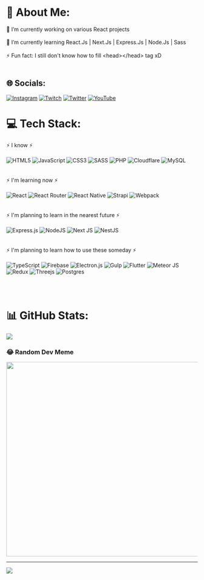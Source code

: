 # 💫 About Me:
🔭 I’m currently working on various React projects<br><br>🌱 I’m currently learning React.Js | Next.Js | Express.Js | Node.Js | Sass<br><br>⚡ Fun fact: I still don't know how to fill \<head>\</head> tag xD<br><br>


## 🌐 Socials:
[![Instagram](https://img.shields.io/badge/Instagram-%23E4405F.svg?logo=Instagram&logoColor=white)](https://instagram.com/_rynnlee) [![Twitch](https://img.shields.io/badge/Twitch-%239146FF.svg?logo=Twitch&logoColor=white)](https://twitch.tv/rynn_lee) [![Twitter](https://img.shields.io/badge/Twitter-%231DA1F2.svg?logo=Twitter&logoColor=white)](https://twitter.com/_RynnLee) [![YouTube](https://img.shields.io/badge/YouTube-%23FF0000.svg?logo=YouTube&logoColor=white)](https://youtube.com/c/UCD3BOx9WzKYIQmSCAyn_l_A) 

# 💻 Tech Stack:
⚡ I know ⚡ <br><br>
![HTML5](https://img.shields.io/badge/html5-%23E34F26.svg?style=for-the-badge&logo=html5&logoColor=white)
![JavaScript](https://img.shields.io/badge/javascript-%23323330.svg?style=for-the-badge&logo=javascript&logoColor=%23F7DF1E)
![CSS3](https://img.shields.io/badge/css3-%231572B6.svg?style=for-the-badge&logo=css3&logoColor=white)
![SASS](https://img.shields.io/badge/SASS-hotpink.svg?style=for-the-badge&logo=SASS&logoColor=white)
![PHP](https://img.shields.io/badge/php-%23777BB4.svg?style=for-the-badge&logo=php&logoColor=white)
![Cloudflare](https://img.shields.io/badge/Cloudflare-F38020?style=for-the-badge&logo=Cloudflare&logoColor=white)
![MySQL](https://img.shields.io/badge/mysql-%2300f.svg?style=for-the-badge&logo=mysql&logoColor=white)
<br><br><br>
⚡ I'm learning now ⚡ <br><br>
![React](https://img.shields.io/badge/react-%2320232a.svg?style=for-the-badge&logo=react&logoColor=%2361DAFB)
![React Router](https://img.shields.io/badge/React_Router-CA4245?style=for-the-badge&logo=react-router&logoColor=white)
![React Native](https://img.shields.io/badge/react_native-%2320232a.svg?style=for-the-badge&logo=react&logoColor=%2361DAFB)
![Strapi](https://img.shields.io/badge/strapi-%232E7EEA.svg?style=for-the-badge&logo=strapi&logoColor=white)
![Webpack](https://img.shields.io/badge/webpack-%238DD6F9.svg?style=for-the-badge&logo=webpack&logoColor=black)
<br><br><br>
⚡ I'm planning to learn in the nearest future ⚡ <br><br>
![Express.js](https://img.shields.io/badge/express.js-%23404d59.svg?style=for-the-badge&logo=express&logoColor=%2361DAFB)
![NodeJS](https://img.shields.io/badge/node.js-6DA55F?style=for-the-badge&logo=node.js&logoColor=white)
![Next JS](https://img.shields.io/badge/Next-black?style=for-the-badge&logo=next.js&logoColor=white)
![NestJS](https://img.shields.io/badge/nestjs-%23E0234E.svg?style=for-the-badge&logo=nestjs&logoColor=white)
<br><br><br>
⚡ I'm planning to learn how to use these someday ⚡ <br><br>
![TypeScript](https://img.shields.io/badge/typescript-%23007ACC.svg?style=for-the-badge&logo=typescript&logoColor=white)
![Firebase](https://img.shields.io/badge/firebase-%23039BE5.svg?style=for-the-badge&logo=firebase)
![Electron.js](https://img.shields.io/badge/Electron-191970?style=for-the-badge&logo=Electron&logoColor=white)
![Gulp](https://img.shields.io/badge/GULP-%23CF4647.svg?style=for-the-badge&logo=gulp&logoColor=white)
![Flutter](https://img.shields.io/badge/Flutter-%2302569B.svg?style=for-the-badge&logo=Flutter&logoColor=white)
![Meteor JS](https://img.shields.io/badge/meteorjs-%23d74c4c.svg?style=for-the-badge&logo=meteor&logoColor=white)
![Redux](https://img.shields.io/badge/redux-%23593d88.svg?style=for-the-badge&logo=redux&logoColor=white)
![Threejs](https://img.shields.io/badge/threejs-black?style=for-the-badge&logo=three.js&logoColor=white)
![Postgres](https://img.shields.io/badge/postgres-%23316192.svg?style=for-the-badge&logo=postgresql&logoColor=white)

<br><br>
# 📊 GitHub Stats:
![](https://github-readme-streak-stats.herokuapp.com/?user=rynn-lee&theme=dark&hide_border=false)<br/>

### 😂 Random Dev Meme
<img src="https://random-memer.herokuapp.com/" width="512px"/>

---
[![](https://visitcount.itsvg.in/api?id=rynn-lee&icon=0&color=0)](https://visitcount.itsvg.in)

<!-- Proudly created with GPRM ( https://gprm.itsvg.in ) -->
